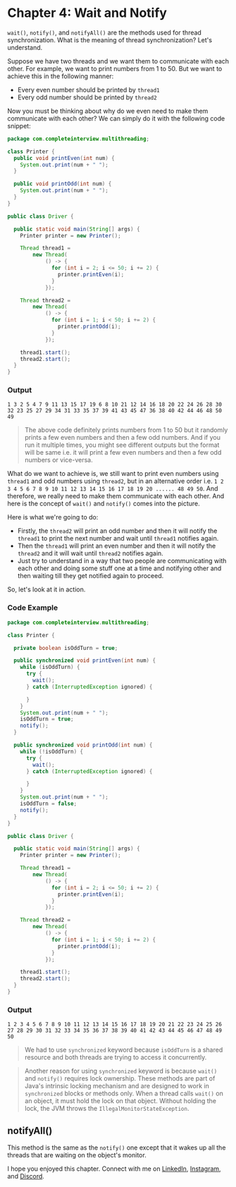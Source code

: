 # Chapter 4: Wait and Notify

`wait()`, `notify()`, and `notifyAll()` are the methods used for thread synchronization. What is the meaning of thread synchronization? Let's understand.

Suppose we have two threads and we want them to communicate with each other. For example, we want to print numbers from 1 to 50. But we want to achieve this in the following manner:
- Every even number should be printed by `thread1`
- Every odd number should be printed by `thread2`

Now you must be thinking about why do we even need to make them communicate with each other? We can simply do it with the following code snippet:

```java
package com.completeinterview.multithreading;

class Printer {
  public void printEven(int num) {
    System.out.print(num + " ");
  }

  public void printOdd(int num) {
    System.out.print(num + " ");
  }
}

public class Driver {

  public static void main(String[] args) {
    Printer printer = new Printer();

    Thread thread1 =
        new Thread(
            () -> {
              for (int i = 2; i <= 50; i += 2) {
                printer.printEven(i);
              }
            });

    Thread thread2 =
        new Thread(
            () -> {
              for (int i = 1; i < 50; i += 2) {
                printer.printOdd(i);
              }
            });

    thread1.start();
    thread2.start();
  }
}
```

### Output
```
1 3 2 5 4 7 9 11 13 15 17 19 6 8 10 21 12 14 16 18 20 22 24 26 28 30 32 23 25 27 29 34 31 33 35 37 39 41 43 45 47 36 38 40 42 44 46 48 50 49 
```

> The above code definitely prints numbers from 1 to 50 but it randomly prints a few even numbers and then a few odd numbers. And if you run it multiple times, you might see different outputs but the format will be same i.e. it will print a few even numbers and then a few odd numbers or vice-versa.

What do we want to achieve is, we still want to print even numbers using `thread1` and odd numbers using `thread2`, but in an alternative order i.e. `1 2 3 4 5 6 7 8 9 10 11 12 13 14 15 16 17 18 19 20 ...... 48 49 50`. And therefore, we really need to make them communicate with each other. And here is the concept of `wait()` and `notify()` comes into the picture.

Here is what we're going to do:
- Firstly, the `thread2` will print an odd number and then it will notify the `thread1` to print the next number and wait until `thread1` notifies again.
- Then the `thread1` will print an even number and then it will notify the `thread2` and it will wait until `thread2` notifies again.
- Just try to understand in a way that two people are communicating with each other and doing some stuff one at a time and notifying other and then waiting till they get notified again to proceed.

So, let's look at it in action.

### Code Example

```java
package com.completeinterview.multithreading;

class Printer {

  private boolean isOddTurn = true;

  public synchronized void printEven(int num) {
    while (isOddTurn) {
      try {
        wait();
      } catch (InterruptedException ignored) {

      }
    }
    System.out.print(num + " ");
    isOddTurn = true;
    notify();
  }

  public synchronized void printOdd(int num) {
    while (!isOddTurn) {
      try {
        wait();
      } catch (InterruptedException ignored) {

      }
    }
    System.out.print(num + " ");
    isOddTurn = false;
    notify();
  }
}

public class Driver {

  public static void main(String[] args) {
    Printer printer = new Printer();

    Thread thread1 =
        new Thread(
            () -> {
              for (int i = 2; i <= 50; i += 2) {
                printer.printEven(i);
              }
            });

    Thread thread2 =
        new Thread(
            () -> {
              for (int i = 1; i < 50; i += 2) {
                printer.printOdd(i);
              }
            });

    thread1.start();
    thread2.start();
  }
}
```

### Output
```
1 2 3 4 5 6 7 8 9 10 11 12 13 14 15 16 17 18 19 20 21 22 23 24 25 26 27 28 29 30 31 32 33 34 35 36 37 38 39 40 41 42 43 44 45 46 47 48 49 50
```

> We had to use `synchronized` keyword because `isOddTurn` is a shared resource and both threads are trying to access it concurrently.

> Another reason for using `synchronized` keyword is because `wait()` and `notify()` requires lock ownership. These methods are part of Java's intrinsic locking mechanism and are designed to work in `synchronized` blocks or methods only. When a thread calls `wait()` on an object, it must hold the lock on that object. Without holding the lock, the JVM throws the `IllegalMonitorStateException`.

## notifyAll()
This method is the same as the `notify()` one except that it wakes up all the threads that are waiting on the object's monitor.

I hope you enjoyed this chapter. Connect with me on [LinkedIn](https://www.linkedin.com/in/aakashverma1124/), [Instagram](https://www.instagram.com/aakashverma1102/), and [Discord](https://discord.gg/hgvaFFXvjM).